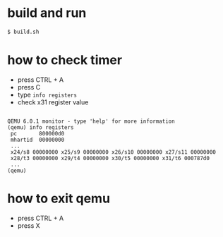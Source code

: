 # build and run

```sh
$ build.sh
```

# how to check timer

* press CTRL + A
* press C
* type `info registers`
* check x31 register value

```

QEMU 6.0.1 monitor - type 'help' for more information
(qemu) info registers
 pc       800000d0
 mhartid  00000000
 ...
 x24/s8 00000000 x25/s9 00000000 x26/s10 00000000 x27/s11 00000000
 x28/t3 00000000 x29/t4 00000000 x30/t5 00000000 x31/t6 000787d0
 ...
(qemu)
```

# how to exit qemu

* press CTRL + A
* press X

